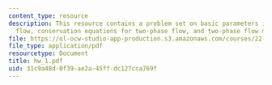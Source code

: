 ```yaml
---
content_type: resource
description: This resource contains a problem set on basic parameters in two-phase
  flow, conservation equations for two-phase flow, and two-phase flow map.
file: https://ol-ocw-studio-app-production.s3.amazonaws.com/courses/22-313j-thermal-hydraulics-in-power-technology-spring-2007/31c9a48d0f39ae2a45ffdc127cca769f_hw_1.pdf
file_type: application/pdf
resourcetype: Document
title: hw_1.pdf
uid: 31c9a48d-0f39-ae2a-45ff-dc127cca769f
---
```

